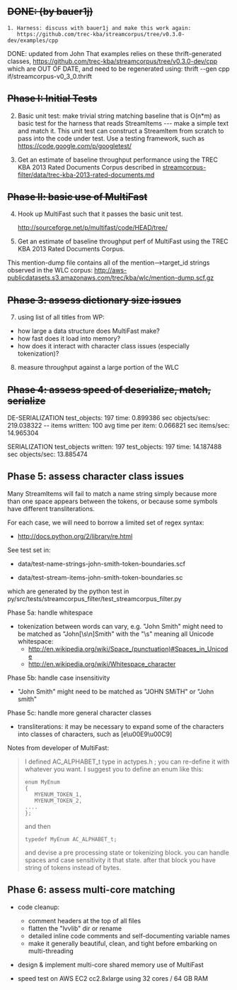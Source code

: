 ~~DONE: (by bauer1j)~~
-------
	1. Harness: discuss with bauer1j and make this work again:
	   https://github.com/trec-kba/streamcorpus/tree/v0.3.0-dev/examples/cpp
DONE:  updated from John
	That examples relies on these thrift-generated classes, 
	   https://github.com/trec-kba/streamcorpus/tree/v0.3.0-dev/cpp
	which are OUT OF DATE, and need to be regenerated using:
	   thrift --gen cpp if/streamcorpus-v0_3_0.thrift

~~Phase I:  Initial Tests~~
-----------------------
2. Basic unit test: make trivial string matching baseline that is
O(n*m) as basic test for the harness that reads StreamItems --- make a
simple text and match it.  This unit test can construct a StreamItem
from scratch to pass into the code under test.  Use a testing
framework, such as https://code.google.com/p/googletest/

3. Get an estimate of baseline throughput performance using the TREC
KBA 2013 Rated Documents Corpus described in
[streamcorpus-filter/data/trec-kba-2013-rated-documents.md](data/trec-kba-2013-rated-documents.md)


~~Phase II:  basic use of MultiFast~~
---------------------------------

4. Hook up MultiFast such that it passes the basic unit test.

   http://sourceforge.net/p/multifast/code/HEAD/tree/

5. Get an estimate of baseline throughput perf of MultiFast using the
TREC KBA 2013 Rated Documents Corpus.

This mention-dump file contains all of the mention-->target_id strings
observed in the WLC corpus:
http://aws-publicdatasets.s3.amazonaws.com/trec/kba/wlc/mention-dump.scf.gz

~~Phase 3:  assess dictionary size issues~~
----------------------------------------

7. using list of all titles from WP:

 - how large a data structure does MultiFast make?
 - how fast does it load into memory?
 - how does it interact with character class issues (especially tokenization)?

8. measure throughput against a large portion of the WLC

~~Phase 4:  assess speed of deserialize, match, serialize~~
-------------------------------------------------------

  DE-SERIALIZATION
  test_objects: 197
  time: 0.899386 sec
  objects/sec: 219.038322
  -- items written: 100           avg time per item: 0.066821 sec         items/sec: 14.965304

  SERIALIZATION
  test_objects written: 197
  test_objects: 197
  time: 14.187488 sec
  objects/sec: 13.885474

Phase 5:  assess character class issues
-----------------------------------------

Many StreamItems will fail to match a name string simply because more
than one space appears between the tokens, or because some symbols
have different transliterations.

For each case, we will need to borrow a limited set of regex syntax:

 * http://docs.python.org/2/library/re.html

See test set in:

 * data/test-name-strings-john-smith-token-boundaries.scf  

 * data/test-stream-items-john-smith-token-boundaries.sc

which are generated by the python test in py/src/tests/streamcorpus_filter/test_streamcorpus_filter.py


Phase 5a:  handle whitespace

 - tokenization between words can vary, e.g. "John Smith" might need
   to be matched as "John[\s\n]Smith" with the "\s" meaning all
   Unicode whitespace:
   * http://en.wikipedia.org/wiki/Space_(punctuation)#Spaces_in_Unicode
   * http://en.wikipedia.org/wiki/Whitespace_character


Phase 5b: handle case insensitivity

 - "John Smith" might need to be matched as "JOHN SMiTH" or "John smith"


Phase 5c: handle more general character classes

 - transliterations: it may be necessary to expand some of the
   characters into classes of characters, such as [e\u00E9\u00C9]


Notes from developer of MultiFast:

> I defined AC_ALPHABET_t type in actypes.h ; you can re-define it
> with whatever you want.  I suggest you to define an enum like this:
>
>     enum MyEnum
>     {
>        MYENUM_TOKEN_1,
>        MYENUM_TOKEN_2,
>     ....
>     };
> 
> and then
> 
>     typedef MyEnum AC_ALPHABET_t;
>
> and devise a pre processing state or tokenizing block. you can
> handle spaces and case sensitivity it that state. after that block
> you have string of tokens instead of bytes.

Phase 6:  assess multi-core matching
------------------------------------

 * code cleanup:
   - comment headers at the top of all files
   - flatten the "lvvlib" dir or rename
   - detailed inline code comments and self-documenting variable names
   - make it generally beautiful, clean, and tight before embarking on multi-threading

 * design & implement multi-core shared memory use of MultiFast

 * speed test on AWS EC2 cc2.8xlarge using 32 cores / 64 GB RAM
